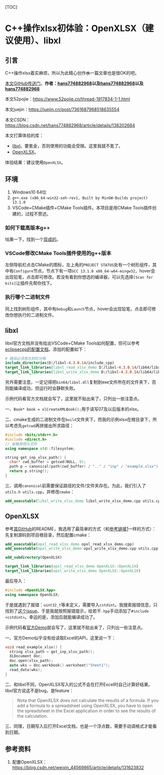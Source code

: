 [TOC]

# C++操作xlsx初体验：OpenXLSX（建议使用）、libxl

## 引言

C++操作xlsx着实麻烦，所以为此精心创作~~水~~一篇文章也是很OK的吧。

[本文GitHub传送门](https://github.com/Hans774882968/cpp-xlsx-demo)。**作者：[hans774882968](https://blog.csdn.net/hans774882968)以及[hans774882968](https://juejin.cn/user/1464964842528888)以及[hans774882968](https://www.52pojie.cn/home.php?mod=space&uid=1906177)**

本文52pojie：https://www.52pojie.cn/thread-1917834-1-1.html

本文juejin：https://juejin.cn/post/7361687968518635554

本文CSDN：https://blog.csdn.net/hans774882968/article/details/138202684

本文打算体验的库：

- [libxl](https://www.libxl.com/)。要氪金，否则使用的功能会受限。这里我就不氪了。
- [OpenXLSX](https://github.com/troldal/OpenXLSX)。

体验结果：建议使用`OpenXLSX`。

## 环境

1. Windows10 64位
2. `g++.exe (x86_64-win32-seh-rev1, Built by MinGW-Builds project) 13.1.0`
3. VSCode+CMake插件+CMake Tools插件。本项目是用CMake Tools插件创建的，过程不赘述。

### 如何下载高版本g++

咕果一下，找到一个[现成的](https://whitgit.whitworth.edu/tutorials/installing_mingw_64)。

### VSCode修改CMake Tools插件使用的g++版本

左侧导航栏点击CMake的图标，左上角的`PROJECT STATUS`处有一个树形组件，其中有`Configure`节点，节点下有一项`GCC 13.1.0 x86_64-w64-mingw32`，hover会出现铅笔，点击即可修改。若没有看到你想选的编译器，可以先选择`[Scan for kits]`让插件先帮你找下。

### 执行哪个二进制文件

同上找到树形组件，其中有`Debug`和`Launch`节点，hover会出现铅笔，点击即可修改你想执行的二进制文件。

## libxl

libxl官方文档并没有给出VSCode+CMake Tools如何配置，但可以参考[eclipsecpp的配置文档](https://www.libxl.com/eclipsecpp.html)。添加的配置如下：

```cmake
# 路径必须用左斜杠分隔
include_directories(D:/libxl-4.3.0.14/include_cpp)
target_link_libraries(libxl_read_xlsx_demo D:/libxl-4.3.0.14/lib64/libxl.lib)
target_link_libraries(libxl_write_xlsx_demo D:/libxl-4.3.0.14/lib64/libxl.lib)
```

另外需要注意，一定记得把`bin64/libxl.dll`复制到exe文件所在的文件夹下，否则能编译成功，但运行时会静默失败。

示例代码看官方文档就会写了，这里就不贴出来了，只列出一些注意点。

一、`Book* book = xlCreateXMLBook();`用于读写07及以后版本的xlsx。

二、cmake生成的二进制文件在`build`文件夹下，而我的示例xlsx在根目录下，所以考虑先`getcwd`再拼接出所求路径：

```cpp
#include <bits/stdc++.h>
#include <direct.h>
// 省略其他头文件
using namespace std::filesystem;

string get_inp_xlsx_path() {
  char* cwd_buffer = getcwd(NULL, 0);
  path p = canonical(path(cwd_buffer) / ".." / "inp" / "example.xlsx");
  return p.string();
}
```

三、调用`canonical`前需要保证路径的文件/文件夹存在。为此，我们引入了`utils.h utils.cpp`，并修改`cmake`：

```cmake
add_executable(libxl_write_xlsx_demo libxl_write_xlsx_demo.cpp utils.cpp utils.h)
```

## OpenXLSX

参考[其GitHub](https://github.com/troldal/OpenXLSX)的README，我选用了最简单的方式（和[参考链接1](https://blog.csdn.net/weixin_44569865/article/details/131623832)一样的方式）：先复制源码到项目根目录，然后配置cmake：

```cmake
add_executable(opxl_read_xlsx_demo opxl_read_xlsx_demo.cpp)
add_executable(opxl_write_xlsx_demo opxl_write_xlsx_demo.cpp utils.cpp utils.h)

add_subdirectory(OpenXLSX)

target_link_libraries(opxl_read_xlsx_demo OpenXLSX::OpenXLSX)
target_link_libraries(opxl_write_xlsx_demo OpenXLSX::OpenXLSX)
```

最后导入：

```cpp
#include <OpenXLSX.hpp>
using namespace OpenXLSX;
```

于是就遇到了报错：`uint32_t`等未定义，需要导入`cstdint`。我搜索报错信息，只找到了[这个issue](https://github.com/troldal/OpenXLSX/issues/242)。于是我就按照报错提示，给若干`.hpp`手动添加了`#include <cstdint>`。幸运的是，添加后就能编译成功了。

示例代码看[官方Demo](https://github.com/troldal/OpenXLSX/blob/master/Examples)就会写了，这里就不贴出来了，只列出一些注意点。

一、官方Demo似乎没有给读取Excel的API，这里说一下：

```cpp
void read_example_xlsx() {
  string xlsx_path = get_inp_xlsx_path();
  XLDocument doc;
  doc.open(xlsx_path);
  auto wks = doc.workbook().worksheet("Sheet1");
  read_data(wks);
}
```

二、和libxl不同，OpenXLSX写入的公式不会在打开Excel时自己计算好结果。libxl官方说这不是bug，是feature：

> Nota that OpenXLSX does not calculate the results of a formula. If you add a formula to a spreadsheet using OpenXLSX, you have to open the spreadsheet in the Excel application in order to see the results of the calculation.

三、同理，日期写入后打开Excel文档，也是一个浮点数，需要手动调格式才能看到日期。

## 参考资料

1. 配置OpenXLSX：https://blog.csdn.net/weixin_44569865/article/details/131623832